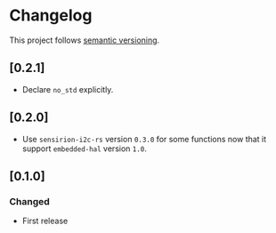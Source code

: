 # Changelog

This project follows [semantic versioning](https://semver.org/).

## [0.2.1]

- Declare `no_std` explicitly.

## [0.2.0]

- Use `sensirion-i2c-rs` version `0.3.0` for some functions now that it support `embedded-hal` version `1.0`.

## [0.1.0]

### Changed

- First release
